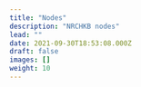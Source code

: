 ```yaml
---
title: "Nodes"
description: "NRCHKB nodes"
lead: ""
date: 2021-09-30T18:53:08.000Z
draft: false
images: []
weight: 10
---
```

